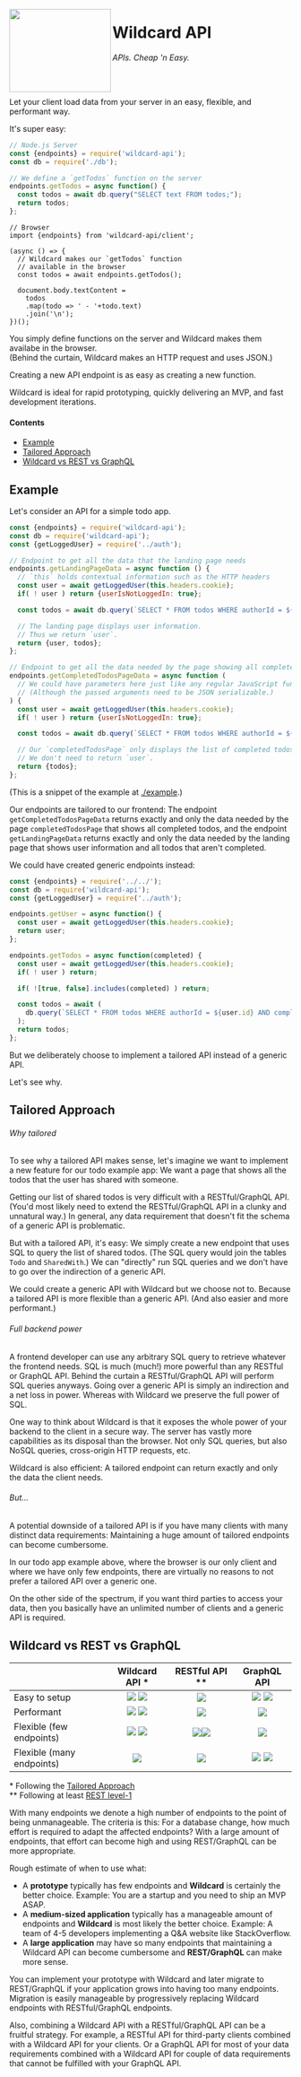<!---






    WARNING, READ THIS.
    This is a computed file. Do not edit.
    Edit `/docs/intro.template.md` instead.












    WARNING, READ THIS.
    This is a computed file. Do not edit.
    Edit `/docs/intro.template.md` instead.












    WARNING, READ THIS.
    This is a computed file. Do not edit.
    Edit `/docs/intro.template.md` instead.












    WARNING, READ THIS.
    This is a computed file. Do not edit.
    Edit `/docs/intro.template.md` instead.












    WARNING, READ THIS.
    This is a computed file. Do not edit.
    Edit `/docs/intro.template.md` instead.






-->

[<img src="https://github.com/brillout/wildcard-api/raw/master/docs/images/logo.svg?sanitize=true" align="left" height="148" width="181">](https://github.com/brillout/wildcard-api)

# Wildcard API

*APIs. Cheap 'n Easy.*

<br/>
<br/>

Let your client load data from your server in an easy, flexible, and performant way.

It's super easy:

~~~js
// Node.js Server
const {endpoints} = require('wildcard-api');
const db = require('./db');

// We define a `getTodos` function on the server
endpoints.getTodos = async function() {
  const todos = await db.query("SELECT text FROM todos;");
  return todos;
};
~~~
~~~
// Browser
import {endpoints} from 'wildcard-api/client';

(async () => {
  // Wildcard makes our `getTodos` function
  // available in the browser
  const todos = await endpoints.getTodos();

  document.body.textContent =
    todos
    .map(todo => ' - '+todo.text)
    .join('\n');
})();
~~~

You simply define functions on the server and Wildcard makes them availabe in the browser.
<br/>
(Behind the curtain, Wildcard makes an HTTP request and uses JSON.)

Creating a new API endpoint is as easy as creating a new function.

Wildcard is ideal for rapid prototyping, quickly delivering an MVP, and fast development iterations.

#### Contents

 - [Example](#example)
 - [Tailored Approach](#tailored-approach)
 - [Wildcard vs REST vs GraphQL](#wildcard-vs-rest-vs-graphql)


## Example

Let's consider an API for a simple todo app.

~~~js
const {endpoints} = require('wildcard-api');
const db = require('wildcard-api');
const {getLoggedUser} = require('../auth');

// Endpoint to get all the data that the landing page needs
endpoints.getLandingPageData = async function () {
  // `this` holds contextual information such as the HTTP headers
  const user = await getLoggedUser(this.headers.cookie);
  if( ! user ) return {userIsNotLoggedIn: true};

  const todos = await db.query(`SELECT * FROM todos WHERE authorId = ${user.id} AND completed = false;`);

  // The landing page displays user information.
  // Thus we return `user`.
  return {user, todos};
};

// Endpoint to get all the data needed by the page showing all completed todos
endpoints.getCompletedTodosPageData = async function (
  // We could have parameters here just like any regular JavaScript function.
  // (Although the passed arguments need to be JSON serializable.)
) {
  const user = await getLoggedUser(this.headers.cookie);
  if( ! user ) return {userIsNotLoggedIn: true};

  const todos = await db.query(`SELECT * FROM todos WHERE authorId = ${user.id} AND completed = true;`);

  // Our `completedTodosPage` only displays the list of completed todos.
  // We don't need to return `user`.
  return {todos};
};
~~~

(This is a snippet of the example at [./example](/example/).)

Our endpoints are tailored to our frontend:
The endpoint `getCompletedTodosPageData` returns exactly and only the data needed
by the page `completedTodosPage` that shows all completed todos, and
the endpoint `getLandingPageData` returns exactly and only the data needed
by the landing page that shows user information and all todos that aren't completed.

We could have created generic endpoints instead:

~~~js
const {endpoints} = require('../../');
const db = require('wildcard-api');
const {getLoggedUser} = require('../auth');

endpoints.getUser = async function() {
  const user = await getLoggedUser(this.headers.cookie);
  return user;
};

endpoints.getTodos = async function(completed) {
  const user = await getLoggedUser(this.headers.cookie);
  if( ! user ) return;

  if( ![true, false].includes(completed) ) return;

  const todos = await (
    db.query(`SELECT * FROM todos WHERE authorId = ${user.id} AND completed = ${completed};`)
  );
  return todos;
};
~~~

But we deliberately choose to implement a tailored API instead of a generic API.

Let's see why.

## Tailored Approach

###### Why tailored

To see why a tailored API makes sense,
let's imagine we want to implement a new feature for our todo example app:
We want a page that shows all the todos that the user has shared with someone.

Getting our list of shared todos is very difficult
with a RESTful/GraphQL API.
(You'd most likely need to extend the RESTful/GraphQL API in a clunky and unnatural way.)
In general,
any data requirement that doesn't fit the schema of a generic API is problematic.

But with a tailored API, it's easy:
We simply create a new endpoint that uses SQL to query the list of shared todos.
(The SQL query would join the tables `Todo` and `SharedWith`.)
We can "directly" run SQL queries and we don't have to go over the indirection of a generic API.

We could create a generic API with Wildcard but we choose not to.
Because a tailored API is more flexible than a generic API.
(And also easier and more performant.)

###### Full backend power

A frontend developer can use any arbitrary SQL query to retrieve whatever the frontend needs.
SQL is much (much!) more powerful than any RESTful or GraphQL API.
Behind the curtain a RESTful/GraphQL API will perform SQL queries anyways.
Going over a generic API is simply an indirection and a net loss in power.
Whereas with Wildcard we preserve the full power of SQL.

One way to think about Wildcard is that it exposes the whole power of your backend to the client in a secure way.
The server has vastly more capabilities as its disposal than the browser.
Not only SQL queries,
but also NoSQL queries,
cross-origin HTTP requests,
etc.

Wildcard is also efficient:
A tailored endpoint can return exactly and only the data the client needs.

###### But...

A potential downside of a tailored API
is if you have many clients with many distinct data requirements:
Maintaining a huge amount of tailored endpoints can become cumbersome.

In our todo app example above,
where the browser is our only client and where we have only few endpoints,
there are virtually no reasons to not prefer a tailored API over a generic one.

On the other side of the spectrum,
if you want third parties to access your data,
then you basically have an unlimited number of clients
and a generic API is required.

## Wildcard vs REST vs GraphQL

|                           | Wildcard API \*  | RESTful API \*\* | GraphQL API |
| ------------------------- | :--------------: | :--------------: | :---------: |
| Easy to setup             | <img src='https://github.com/brillout/wildcard-api/raw/master/docs/images/plus.svg?sanitize=true'/> <img src='https://github.com/brillout/wildcard-api/raw/master/docs/images/plus.svg?sanitize=true'/> | <img src='https://github.com/brillout/wildcard-api/raw/master/docs/images/minus.svg?sanitize=true'/> | <img src='https://github.com/brillout/wildcard-api/raw/master/docs/images/minus.svg?sanitize=true'/> <img src='https://github.com/brillout/wildcard-api/raw/master/docs/images/minus.svg?sanitize=true'/> |
| Performant                | <img src='https://github.com/brillout/wildcard-api/raw/master/docs/images/plus.svg?sanitize=true'/> <img src='https://github.com/brillout/wildcard-api/raw/master/docs/images/plus.svg?sanitize=true'/> | <img src='https://github.com/brillout/wildcard-api/raw/master/docs/images/minus.svg?sanitize=true'/> | <img src='https://github.com/brillout/wildcard-api/raw/master/docs/images/plus.svg?sanitize=true'/> |
| Flexible (few endpoints)  | <img src='https://github.com/brillout/wildcard-api/raw/master/docs/images/plus.svg?sanitize=true'/> <img src='https://github.com/brillout/wildcard-api/raw/master/docs/images/plus.svg?sanitize=true'/> | <img src='https://github.com/brillout/wildcard-api/raw/master/docs/images/minus.svg?sanitize=true'/><img src='https://github.com/brillout/wildcard-api/raw/master/docs/images/minus.svg?sanitize=true'/> | <img src='https://github.com/brillout/wildcard-api/raw/master/docs/images/minus.svg?sanitize=true'/> |
| Flexible (many endpoints) | <img src='https://github.com/brillout/wildcard-api/raw/master/docs/images/minus.svg?sanitize=true'/> | <img src='https://github.com/brillout/wildcard-api/raw/master/docs/images/plus.svg?sanitize=true'/> | <img src='https://github.com/brillout/wildcard-api/raw/master/docs/images/plus.svg?sanitize=true'/> <img src='https://github.com/brillout/wildcard-api/raw/master/docs/images/plus.svg?sanitize=true'/> |

\* Following the [Tailored Approach](#tailored-approach)
<br/>
\*\* Following at least [REST level-1](https://martinfowler.com/articles/richardsonMaturityModel.html#level1)

With many endpoints we denote a high number of endpoints
to the point of being unmanageable.
The criteria is this:
For a database change, how much effort is required to adapt the affected endpoints?
With a large amount of endpoints,
that effort can become high and using REST/GraphQL can be more appropriate.

Rough estimate of when to use what:
- A **prototype** typically has few endpoints and
  **Wildcard** is certainly the better choice.
  Example: You are a startup and you need to ship an MVP ASAP.
- A **medium-sized application** typically has a manageable amount of endpoints and
  **Wildcard** is most likely the better choice.
  Example: A team of 4-5 developers implementing a Q&A website like StackOverflow.
- A **large application** may have so many endpoints that maintaining a Wildcard API can become cumbersome and
  **REST/GraphQL** can make more sense.

You can implement your prototype with Wildcard
and later migrate to REST/GraphQL
if your application grows into having too many endpoints.
Migration is easily manageable by progressively replacing Wildcard endpoints with RESTful/GraphQL endpoints.

Also, combining a Wildcard API with a RESTful/GraphQL API can be a fruitful strategy.
For example, a RESTful API for third-party clients combined with a Wildcard API for your clients.
Or a GraphQL API for most of your data requirements combined with a Wildcard API
for couple of data requirements that cannot be fulfilled with your GraphQL API.

<!---






    WARNING, READ THIS.
    This is a computed file. Do not edit.
    Edit `/docs/intro.template.md` instead.












    WARNING, READ THIS.
    This is a computed file. Do not edit.
    Edit `/docs/intro.template.md` instead.












    WARNING, READ THIS.
    This is a computed file. Do not edit.
    Edit `/docs/intro.template.md` instead.












    WARNING, READ THIS.
    This is a computed file. Do not edit.
    Edit `/docs/intro.template.md` instead.












    WARNING, READ THIS.
    This is a computed file. Do not edit.
    Edit `/docs/intro.template.md` instead.






-->
